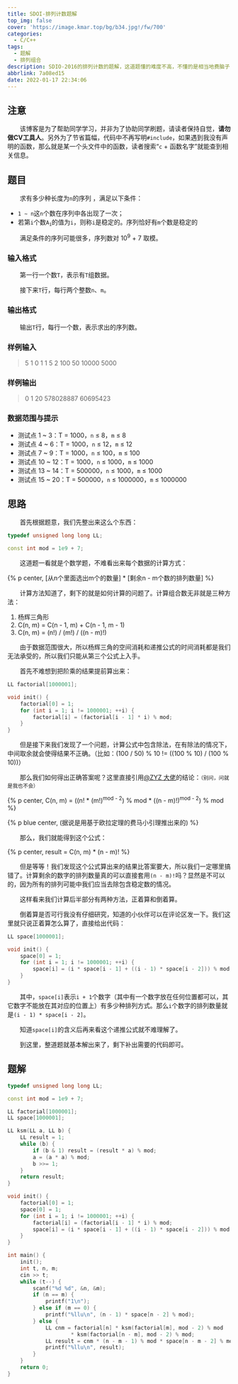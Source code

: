 ```yaml
---
title: SDOI-排列计数题解
top_img: false
cover: 'https://image.kmar.top/bg/b34.jpg!/fw/700'
categories:
  - C/C++
tags:
  - 题解
  - 排列组合
description: SDIO-2016的排列计数的题解，这道题懂的难度不高，不懂的是相当地费脑子，可以说是相当符合“会者不难，难者不会”这句话了。
abbrlink: 7a08ed15
date: 2022-01-17 22:34:06
---
```


## 注意

&emsp;&emsp;该博客是为了帮助同学学习，并非为了协助同学刷题，请读者保持自觉，**请勿做CV工具人**。另外为了节省篇幅，代码中不再写明`#include`，如果遇到我没有声明的函数，那么就是某一个头文件中的函数，读者搜索“`c` + 函数名字”就能查到相关信息。

## 题目

&emsp;&emsp;求有多少种长度为`n`的序列 ，满足以下条件：

+ `1 ∼ n`这`n`个数在序列中各出现了一次；
+ 若第`i`个数<code>A<sub>i</sub></code>的值为`i`，则称`i`是稳定的。序列恰好有`m`个数是稳定的

&emsp;&emsp;满足条件的序列可能很多，序列数对 10<sup>9</sup> + 7 取模。

### 输入格式

&emsp;&emsp;第一行一个数`T`，表示有`T`组数据。

&emsp;&emsp;接下来`T`行，每行两个整数`n`、`m`。

### 输出格式

&emsp;&emsp;输出`T`行，每行一个数，表示求出的序列数。

### 样例输入

> 5
> 1 0
> 1 1
> 5 2
> 100 50
> 10000 5000

### 样例输出

> 0
> 1
> 20
> 578028887
> 60695423

### 数据范围与提示

+ 测试点 1 ~ 3：T = 1000，`n` ≤ 8，`m` ≤ 8
+ 测试点 4 ~ 6：T = 1000，`n` ≤ 12，`m` ≤ 12
+ 测试点 7 ~ 9：T = 1000，`n` ≤ 100，`m` ≤ 100
+ 测试点 10 ~ 12：T = 1000，`n` ≤ 1000，`m` ≤ 1000
+ 测试点 13 ~ 14：T = 500000，`n` ≤ 1000，`m` ≤ 1000
+ 测试点 15 ~ 20：T = 500000，`n` ≤ 1000000，`m` ≤ 1000000

## 思路

&emsp;&emsp;首先根据题意，我们先整出来这么个东西：

```c++
typedef unsigned long long LL;

const int mod = 1e9 + 7;
```

&emsp;&emsp;这道题一看就是个数学题，不难看出来每个数据的计算方式：

{% p center, [从n个里面选出m个的数量] * [剩余n - m个数的排列数量] %}

&emsp;&emsp;计算方法知道了，剩下的就是如何计算的问题了。计算组合数无非就是三种方法：

1. 杨辉三角形
2. C(n, m) = C(n - 1, m) + C(n - 1, m - 1)
3. C(n, m) = (n!) / (m!) / ((n - m)!)

&emsp;&emsp;由于数据范围很大，所以杨辉三角的空间消耗和递推公式的时间消耗都是我们无法承受的，所以我们只能从第三个公式上入手。

&emsp;&emsp;首先不难想到把阶乘的结果提前算出来：

```c++
LL factorial[1000001];

void init() {
    factorial[0] = 1;
    for (int i = 1; i != 1000001; ++i) {
        factorial[i] = (factorial[i - 1] * i) % mod;
    }
}
```

&emsp;&emsp;但是接下来我们发现了一个问题，计算公式中包含除法，在有除法的情况下，中间取余就会使得结果不正确。（比如：(100 / 50) % 10 != ((100 % 10) / (100 % 10))）

&emsp;&emsp;那么我们如何得出正确答案呢？这里直接引用[@ZYZ 大佬](https://www.chivas-regal.top/)的结论：<small>（别问，问就是我也不会）</small>

{% p center, C(n&#44; m) = ((n! * (m!)<sup>mod - 2</sup>) % mod * ((n - m)!)<sup>mod - 2</sup>) % mod %}

{% p blue center, (据说是用基于欧拉定理的费马小引理推出来的) %}

&emsp;&emsp;那么，我们就能得到这个公式：

{% p center, result = C(n&#44; m) * (n - m)! %}

&emsp;&emsp;但是等等！我们发现这个公式算出来的结果比答案要大，所以我们一定哪里搞错了。计算剩余的数字的排列数量真的可以直接套用`(n - m)!`吗？显然是不可以的，因为所有的排列可能中我们应当去除包含稳定数的情况。

&emsp;&emsp;这样看来我们计算后半部分有两种方法，正着算和倒着算。

&emsp;&emsp;倒着算是否可行我没有仔细研究，知道的小伙伴可以在评论区发一下。我们这里就只说正着算怎么算了，直接给出代码：

```c++
LL space[1000001];

void init() {
    space[0] = 1;
    for (int i = 1; i != 1000001; ++i) {
        space[i] = (i * space[i - 1] + ((i - 1) * space[i - 2])) % mod;
    }
}
```

&emsp;&emsp;其中，`space[i]`表示`i + 1`个数字（其中有一个数字放在任何位置都可以，其它数字不能放在其对应的位置上）有多少种排列方式。那么`i`个数字的排列数量就是`(i - 1) * space[i - 2]`。

&emsp;&emsp;知道`space[i]`的含义后再来看这个递推公式就不难理解了。

&emsp;&emsp;到这里，整道题就基本解出来了，剩下补出需要的代码即可。

## 题解

```c++
typedef unsigned long long LL;

const int mod = 1e9 + 7;

LL factorial[1000001];
LL space[1000001];

LL ksm(LL a, LL b) {
    LL result = 1;
    while (b) {
        if (b & 1) result = (result * a) % mod;
        a = (a * a) % mod;
        b >>= 1;
    }
    return result;
}

void init() {
    factorial[0] = 1;
    space[0] = 1;
    for (int i = 1; i != 1000001; ++i) {
        factorial[i] = (factorial[i - 1] * i) % mod;
        space[i] = (i * space[i - 1] + ((i - 1) * space[i - 2])) % mod;
    }
}

int main() {
    init();
    int t, n, m;
    cin >> t;
    while (t--) {
        scanf("%d %d", &n, &m);
        if (n == m) {
            printf("1\n");
        } else if (m == 0) {
            printf("%llu\n", (n - 1) * space[n - 2] % mod);
        } else {
            LL cnm = factorial[n] * ksm(factorial[m], mod - 2) % mod
                    * ksm(factorial[n - m], mod - 2) % mod;
            LL result = cnm * (n - m - 1) % mod * space[n - m - 2] % mod;
            printf("%llu\n", result);
        }
    }
    return 0;
}
```